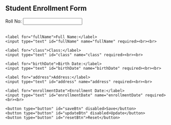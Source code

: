 <!DOCTYPE html>
<html>
<head>
  <title>Student Enrollment Form</title>
</head>
<body>
  <h2>Student Enrollment Form</h2>
  <form id="enrollmentForm">
    <label for="rollNo">Roll No:</label>
    <input type="text" id="rollNo" name="rollNo" required><br><br>
    
    <label for="fullName">Full Name:</label>
    <input type="text" id="fullName" name="fullName" required><br><br>
    
    <label for="class">Class:</label>
    <input type="text" id="class" name="class" required><br><br>
    
    <label for="birthDate">Birth Date:</label>
    <input type="text" id="birthDate" name="birthDate" required><br><br>
    
    <label for="address">Address:</label>
    <input type="text" id="address" name="address" required><br><br>
    
    <label for="enrollmentDate">Enrollment Date:</label>
    <input type="text" id="enrollmentDate" name="enrollmentDate" required><br><br>
    
    <button type="button" id="saveBtn" disabled>Save</button>
    <button type="button" id="updateBtn" disabled>Update</button>
    <button type="button" id="resetBtn">Reset</button>
  </form>

  <script src="path/to/jpdb-commons.js"></script>
  <script>
    // JavaScript code for handling form functionality

    // Function to enable or disable buttons and form fields
    function toggleFormElements(enabled) {
      document.getElementById("saveBtn").disabled = !enabled;
      document.getElementById("updateBtn").disabled = !enabled;
      document.getElementById("resetBtn").disabled = false;
      document.getElementById("rollNo").disabled = true;
      document.getElementById("fullName").disabled = !enabled;
      document.getElementById("class").disabled = !enabled;
      document.getElementById("birthDate").disabled = !enabled;
      document.getElementById("address").disabled = !enabled;
      document.getElementById("enrollmentDate").disabled = !enabled;
    }

    // Function to reset the form
    function resetForm() {
      document.getElementById("enrollmentForm").reset();
      document.getElementById("rollNo").disabled = false;
      toggleFormElements(false);
    }

    // Function to handle form submission
    function saveData() {
      // Validate form fields
      const form = document.getElementById("enrollmentForm");
      if (!form.checkValidity()) {
        form.reportValidity();
        return;
      }

      // Get form data
      const rollNo = document.getElementById("rollNo").value;
      const fullName = document.getElementById("fullName").value;
      const studentClass = document.getElementById("class").value;
      const birthDate = document.getElementById("birthDate").value;
      const address = document.getElementById("address").value;
      const enrollmentDate = document.getElementById("enrollmentDate").value;

      // Perform data storage operation (using appropriate database library or API)
      // Replace the following code with the actual implementation to store data in the database
      // Example using JsonPowerDB library
      const jsonData = {
        "rollNo": rollNo,
        "fullName": fullName,
        "class": studentClass,
        "birthDate": birthDate,
        "address": address,
        "enrollmentDate": enrollmentDate
      };
      // Call the appropriate method to save data
      // jpdb.executeCommandAtGivenBaseUrl(dbBaseUrl, "PUT", "SCHOOL-DB", "STUDENT-TABLE", jsonData);

      // Show success message or perform necessary operations after data is saved

      // Reset the form
      resetForm();
    }

    // Event listener for Save button click
    document.getElementById("saveBtn").addEventListener("click", saveData);

    // Event listener for Reset button click
    document.getElementById("resetBtn").addEventListener("click", resetForm);

    // On page load or any control button click
    // Enable/disable form elements and set focus on the first input field
    toggleFormElements(false);
    document.getElementById("rollNo").focus();
  </script>
</body>
</html>
